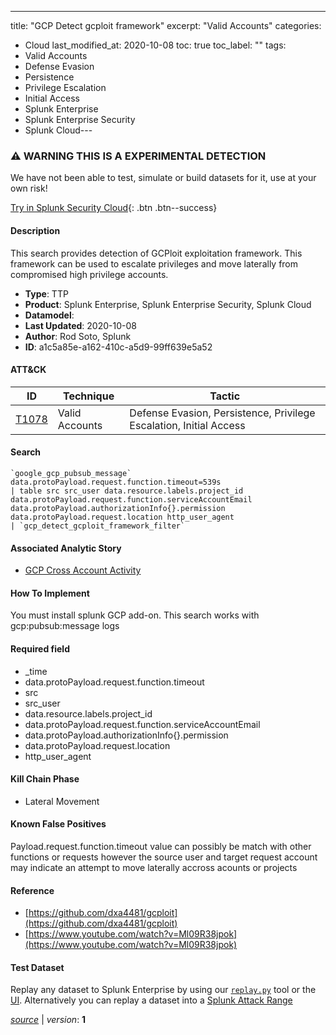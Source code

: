 ---
title: "GCP Detect gcploit framework"
excerpt: "Valid Accounts"
categories:
  - Cloud
last_modified_at: 2020-10-08
toc: true
toc_label: ""
tags:
  - Valid Accounts
  - Defense Evasion
  - Persistence
  - Privilege Escalation
  - Initial Access
  - Splunk Enterprise
  - Splunk Enterprise Security
  - Splunk Cloud---

### ⚠️ WARNING THIS IS A EXPERIMENTAL DETECTION
We have not been able to test, simulate or build datasets for it, use at your own risk!


[Try in Splunk Security Cloud](https://www.splunk.com/en_us/cyber-security.html){: .btn .btn--success}

#### Description

This search provides detection of GCPloit exploitation framework. This framework can be used to escalate privileges and move laterally from compromised high privilege accounts.

- **Type**: TTP
- **Product**: Splunk Enterprise, Splunk Enterprise Security, Splunk Cloud
- **Datamodel**: 
- **Last Updated**: 2020-10-08
- **Author**: Rod Soto, Splunk
- **ID**: a1c5a85e-a162-410c-a5d9-99ff639e5a52


#### ATT&CK

| ID          | Technique   | Tactic         |
| ----------- | ----------- |--------------- |
| [T1078](https://attack.mitre.org/techniques/T1078/) | Valid Accounts | Defense Evasion, Persistence, Privilege Escalation, Initial Access |





#### Search

```
`google_gcp_pubsub_message` data.protoPayload.request.function.timeout=539s 
| table src src_user data.resource.labels.project_id data.protoPayload.request.function.serviceAccountEmail data.protoPayload.authorizationInfo{}.permission data.protoPayload.request.location http_user_agent 
| `gcp_detect_gcploit_framework_filter`
```

#### Associated Analytic Story
* [GCP Cross Account Activity](/stories/gcp_cross_account_activity)


#### How To Implement
You must install splunk GCP add-on. This search works with gcp:pubsub:message logs

#### Required field
* _time
* data.protoPayload.request.function.timeout
* src
* src_user
* data.resource.labels.project_id
* data.protoPayload.request.function.serviceAccountEmail
* data.protoPayload.authorizationInfo{}.permission
* data.protoPayload.request.location
* http_user_agent


#### Kill Chain Phase
* Lateral Movement


#### Known False Positives
Payload.request.function.timeout value can possibly be match with other functions or requests however the source user and target request account may indicate an attempt to move laterally accross acounts or projects





#### Reference

* [https://github.com/dxa4481/gcploit](https://github.com/dxa4481/gcploit)
* [https://www.youtube.com/watch?v=Ml09R38jpok](https://www.youtube.com/watch?v=Ml09R38jpok)



#### Test Dataset
Replay any dataset to Splunk Enterprise by using our [`replay.py`](https://github.com/splunk/attack_data#using-replaypy) tool or the [UI](https://github.com/splunk/attack_data#using-ui).
Alternatively you can replay a dataset into a [Splunk Attack Range](https://github.com/splunk/attack_range#replay-dumps-into-attack-range-splunk-server)



[*source*](https://github.com/splunk/security_content/tree/develop/detections/experimental/cloud/gcp_detect_gcploit_framework.yml) \| *version*: **1**